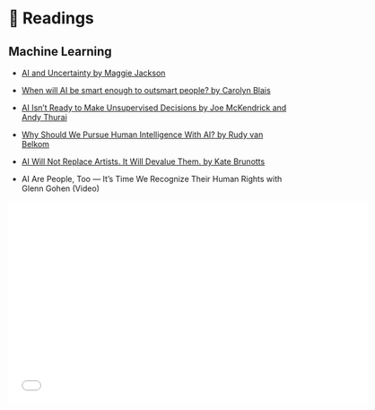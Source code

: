 # 📃 Readings

## Machine Learning

- [AI and Uncertainty by Maggie Jackson](https://www.skeptic.com/reading_room/importance-of-uncertainty-in-human-compatible-artificial-intelligence/)


- [When will AI be smart enough to outsmart people? by Carolyn Blais](https://engineering.mit.edu/engage/ask-an-engineer/when-will-ai-be-smart-enough-to-outsmart-people/)


- [AI Isn’t Ready to Make Unsupervised Decisions by Joe McKendrick and Andy Thurai](https://hbr.org/2022/09/ai-isnt-ready-to-make-unsupervised-decisions)

- [Why Should We Pursue Human Intelligence With AI? by Rudy van Belkom](https://www.skeptic.com/reading_room/why-should-we-pursue-human-intelligence-with-artificial-intelligence/)


- [AI Will Not Replace Artists. It Will Devalue Them. by Kate Brunotts](https://archive.skeptic.com/archive/reading_room/artificial-intelligence-will-not-replace-but-devalue-artists/#:~:text=Art%20will%20not%20be%20replaced,necessary%20part%20of%20their%20livelihood.)

- AI Are People, Too — It’s Time We Recognize Their Human Rights with Glenn Gohen (Video)
<center>
<iframe src="//content.jwplatform.com/players/4SF2mgmw-FvQKszTI.html" width="640" height="360" frameborder="0" scrolling="auto"></iframe>
</center>
